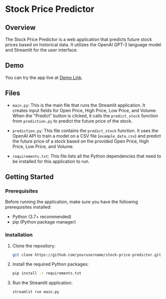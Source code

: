 # Stock Price Predictor

## Overview

The Stock Price Predictor is a web application that predicts future stock prices based on historical data. It utilizes the OpenAI GPT-3 language model and Streamlit for the user interface.


## Demo

You can try the app live at [Demo Link](https://stockpricepredictorapp.streamlit.app/).

## Files

- `main.py`: This is the main file that runs the Streamlit application. It creates input fields for Open Price, High Price, Low Price, and Volume. When the "Predict" button is clicked, it calls the `predict_stock` function from `prediction.py` to predict the future price of the stock.

- `prediction.py`: This file contains the `predict_stock` function. It uses the OpenAI API to train a model on a CSV file (`example_data.csv`) and predict the future price of a stock based on the provided Open Price, High Price, Low Price, and Volume.

- `requirements.txt`: This file lists all the Python dependencies that need to be installed for this application to run.

## Getting Started

### Prerequisites

Before running the application, make sure you have the following prerequisites installed:

- Python (3.7+ recommended)
- pip (Python package manager)

### Installation

1. Clone the repository:

   ```bash
   git clone https://github.com/yourusername/stock-price-predictor.git
2. Install the required Python packages:

    ```bash
    pip install -r requirements.txt

3. Run the Streamlit application:
    ```bash
    streamlit run main.py